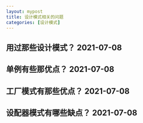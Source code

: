 ```yaml
---
layout: mypost
title: 设计模式相关的问题
categories: [设计模式]
---
```


## 用过那些设计模式？ 2021-07-08

## 单例有些那优点？ 2021-07-08

## 工厂模式有那些优点？ 2021-07-08

## 设配器模式有哪些缺点？ 2021-07-08


